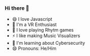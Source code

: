 ### Hi there 👋

- 😄 I love Javascript
- 🌱 I'm a VR Enthusiast
- 💬 I love playing Rhytm games
- ⚡ I like making Music Visualizers
- 🔭 I'm learning about Cybersecurity
- 😄 Pronouns: He/Him



<!--
**Nithin005/Nithin005** is a ✨ _special_ ✨ repository because its `README.md` (this file) appears on your GitHub profile.

Here are some ideas to get you started:

- 🔭 I’m currently working on ...
- 🌱 I’m currently learning ...
- 👯 I’m looking to collaborate on ...
- 🤔 I’m looking for help with ...
- 💬 Ask me about ...
- 📫 How to reach me: ...
- 😄 Pronouns: ...
- ⚡ Fun fact: ...
-->
